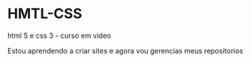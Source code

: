 # HMTL-CSS
 html 5 e css 3 - curso em video

 Estou aprendendo a criar sites e agora vou gerencias meus repositorios

